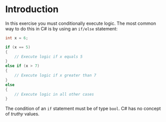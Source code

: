# Introduction

In this exercise you must conditionally execute logic. The most common way to do this in C# is by using an `if/else` statement:

```csharp
int x = 6;

if (x == 5)
{
    // Execute logic if x equals 5
}
else if (x > 7)
{
    // Execute logic if x greater than 7
}
else
{
    // Execute logic in all other cases
}
```

The condition of an `if` statement must be of type `bool`. C# has no concept of _truthy_ values.
